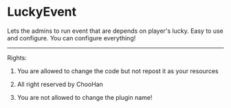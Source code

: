 ﻿# LuckyEvent

Lets the admins to run event that are depends on player's lucky. Easy to use and configure. You can configure everything!

<hr>
Rights:

1. You are allowed to change the code but not repost it as your resources

2. All right reserved by ChooHan

3. You are not allowed to change the plugin name!
